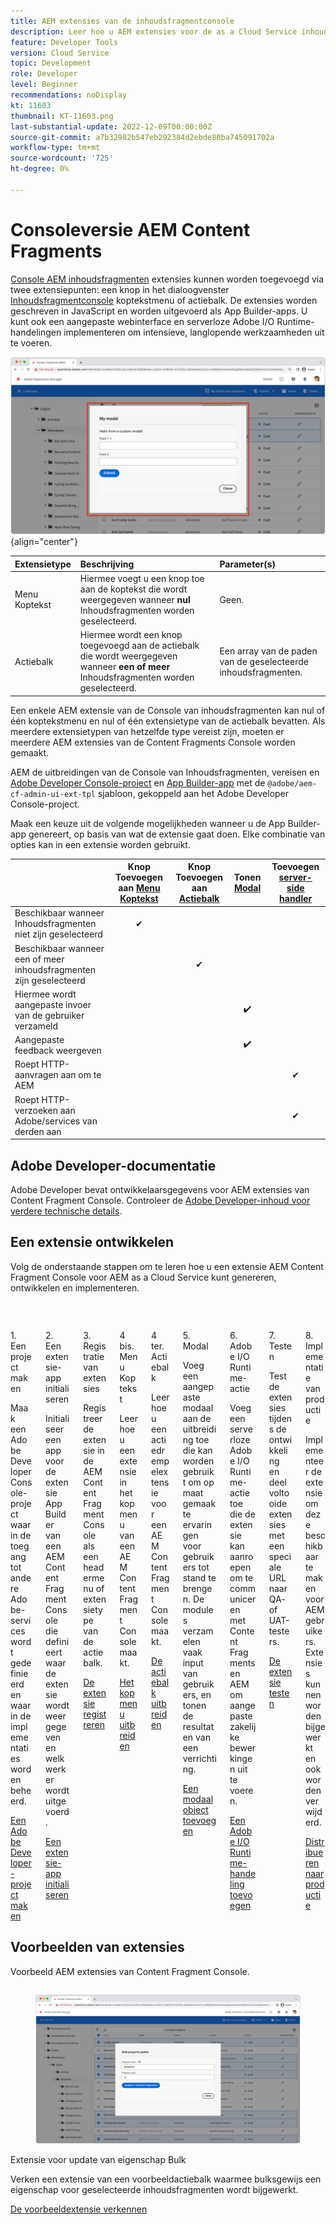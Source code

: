 ```yaml
---
title: AEM extensies van de inhoudsfragmentconsole
description: Leer hoe u AEM extensies voor de as a Cloud Service inhoudsfragmentconsole bouwt en implementeert
feature: Developer Tools
version: Cloud Service
topic: Development
role: Developer
level: Beginner
recommendations: noDisplay
kt: 11603
thumbnail: KT-11603.png
last-substantial-update: 2022-12-09T00:00:00Z
source-git-commit: a7b32982b547eb292384d2ebde80ba745091702a
workflow-type: tm+mt
source-wordcount: '725'
ht-degree: 0%

---
```



# Consoleversie AEM Content Fragments

[Console AEM inhoudsfragmenten](https://experienceleague.adobe.com/docs/experience-manager-cloud-service/content/sites/administering/content-fragments/content-fragments-console.html) extensies kunnen worden toegevoegd via twee extensiepunten: een knop in het dialoogvenster [Inhoudsfragmentconsole](https://experienceleague.adobe.com/docs/experience-manager-cloud-service/content/sites/administering/content-fragments/content-fragments-console.html) koptekstmenu of actiebalk. De extensies worden geschreven in JavaScript en worden uitgevoerd als App Builder-apps. U kunt ook een aangepaste webinterface en serverloze Adobe I/O Runtime-handelingen implementeren om intensieve, langlopende werkzaamheden uit te voeren.

![Consoleversie AEM Content Fragments](./assets/overview/example.png){align="center"}

| Extensietype | Beschrijving | Parameter(s) |
| :--- | :--- | :--- |
| Menu Koptekst | Hiermee voegt u een knop toe aan de koptekst die wordt weergegeven wanneer __nul__ Inhoudsfragmenten worden geselecteerd. | Geen. |
| Actiebalk | Hiermee wordt een knop toegevoegd aan de actiebalk die wordt weergegeven wanneer __een of meer__ Inhoudsfragmenten worden geselecteerd. | Een array van de paden van de geselecteerde inhoudsfragmenten. |

Een enkele AEM extensie van de Console van inhoudsfragmenten kan nul of één koptekstmenu en nul of één extensietype van de actiebalk bevatten. Als meerdere extensietypen van hetzelfde type vereist zijn, moeten er meerdere AEM extensies van de Content Fragments Console worden gemaakt.

AEM de uitbreidingen van de Console van Inhoudsfragmenten, vereisen en [Adobe Developer Console-project](https://developer.adobe.com/uix/docs/services/aem-cf-console-admin/extension-development/#create-a-project-in-adobe-developer-console) en [App Builder-app](https://developer.adobe.com/uix/docs/services/aem-cf-console-admin/code-generation) met de `@adobe/aem-cf-admin-ui-ext-tpl` sjabloon, gekoppeld aan het Adobe Developer Console-project.

Maak een keuze uit de volgende mogelijkheden wanneer u de App Builder-app genereert, op basis van wat de extensie gaat doen. Elke combinatie van opties kan in een extensie worden gebruikt.

|  | Knop Toevoegen aan [Menu Koptekst](./header-menu.md) | Knop Toevoegen aan [Actiebalk](./action-bar.md) | Tonen [Modal](./modal.md) | Toevoegen [server-side handler](./runtime-action.md) |
| ------------------------------------------ | :-----------------------: | :----------------------: | :--------: | :--------------------:  |
| Beschikbaar wanneer Inhoudsfragmenten niet zijn geselecteerd | ✔ |  |  |  |
| Beschikbaar wanneer een of meer inhoudsfragmenten zijn geselecteerd |  | ✔ |  |  |
| Hiermee wordt aangepaste invoer van de gebruiker verzameld |  |  | ✔️ |  |
| Aangepaste feedback weergeven |  |  | ✔️ |  |
| Roept HTTP-aanvragen aan om te AEM |  |  |  | ✔ |
| Roept HTTP-verzoeken aan Adobe/services van derden aan |  |  |  | ✔ |


## Adobe Developer-documentatie

Adobe Developer bevat ontwikkelaarsgegevens voor AEM extensies van Content Fragment Console. Controleer de [Adobe Developer-inhoud voor verdere technische details](https://developer.adobe.com/uix/docs/).

## Een extensie ontwikkelen

Volg de onderstaande stappen om te leren hoe u een extensie AEM Content Fragment Console voor AEM as a Cloud Service kunt genereren, ontwikkelen en implementeren.

<div class="columns is-multiline">
    <!-- Create Adobe Developer Project -->
    <div class="column is-half-tablet is-half-desktop is-one-third-widescreen" aria-label="Create Adobe Developer Project">
        <div class="card">
            <div class="card-image">
                <figure class="image is-16by9">
                    <a href="https://developer.adobe.com/uix/docs/services/aem-cf-console-admin/extension-development/#create-a-project-in-adobe-developer-console" title="Adobe Developer-project maken" tabindex="-1" target="_adobe-developer-com">
                        <img class="is-bordered-r-small" src="./assets/project/card.png" alt="Adobe Developer-project maken">
                    </a>
                </figure>
            </div>
            <div class="card-content is-padded-small">
                <div class="content">
                    <p class="headline is-size-5 has-text-weight-bold">1. Een project maken</p>
                    <p class="is-size-6">Maak een Adobe Developer Console-project waarin de toegang tot andere Adobe-services wordt gedefinieerd en waarin de implementaties worden beheerd.</p>
                    <a href="https://developer.adobe.com/uix/docs/services/aem-cf-console-admin/extension-development/#create-a-project-in-adobe-developer-console" class="spectrum-Button spectrum-Button--outline spectrum-Button--primary spectrum-Button--sizeM" target="_adobe-developer-com">
                        <span class="spectrum-Button-label has-no-wrap has-text-weight-bold">Een Adobe Developer-project maken</span>
                    </a>
                </div>
            </div>
        </div>
    </div>
    <!-- Generate an Extension app -->
    <div class="column is-half-tablet is-half-desktop is-one-third-widescreen" aria-label="Generate an Extension app">
        <div class="card">
            <div class="card-image">
                <figure class="image is-16by9">
                    <a href="https://developer.adobe.com/uix/docs/services/aem-cf-console-admin/code-generation/#launch-code-generation-during-project-initialization" title="Een extensie-app genereren" tabindex="-1" target="_adobe-developer-com">
                        <img class="is-bordered-r-small" src="./assets/initialize-app/card.png" alt="Een extensie-app initialiseren">
                    </a>
                </figure>
            </div>
            <div class="card-content is-padded-small">
                <div class="content">
                    <p class="headline is-size-5 has-text-weight-bold">2. Een extensie-app initialiseren</p>
                    <p class="is-size-6">Initialiseer een app voor de extensie App Builder van een AEM Content Fragment Console die definieert waar de extensie wordt weergegeven en welk werk er wordt uitgevoerd.</p>
                    <a href="https://developer.adobe.com/uix/docs/services/aem-cf-console-admin/code-generation/#launch-code-generation-during-project-initialization" class="spectrum-Button spectrum-Button--outline spectrum-Button--primary spectrum-Button--sizeM" target="_adobe-developer-com">
                        <span class="spectrum-Button-label has-no-wrap has-text-weight-bold">Een extensie-app initialiseren</span>
                    </a>
                </div>
            </div>
        </div>
    </div>
    <!-- Extension registration -->
    <div class="column is-half-tablet is-half-desktop is-one-third-widescreen" aria-label="Extension registration">
        <div class="card">
            <div class="card-image">
                <figure class="image is-16by9">
                    <a href="./extension-registration.md" title="Registratie van extensies" tabindex="-1">
                        <img class="is-bordered-r-small" src="./assets/extension-registration/card.png" alt="Registratie van extensies">
                    </a>
                </figure>
            </div>
            <div class="card-content is-padded-small">
                <div class="content">
                    <p class="headline is-size-5 has-text-weight-bold">3. Registratie van extensies</p>
                    <p class="is-size-6">Registreer de extensie in de AEM Content Fragment Console als een headermenu of extensietype van de actiebalk.</p>
                    <a href="./extension-registration.md" class="spectrum-Button spectrum-Button--outline spectrum-Button--primary spectrum-Button--sizeM">
                        <span class="spectrum-Button-label has-no-wrap has-text-weight-bold">De extensie registreren</span>
                    </a>
                </div>
            </div>
        </div>
    </div>
    <!-- Header Menu -->
    <div class="column is-half-tablet is-half-desktop is-one-third-widescreen" aria-label="Header menu">
        <div class="card">
            <div class="card-image">
                <figure class="image is-16by9">
                    <a href="./header-menu.md" title="Menu Koptekst" tabindex="-1">
                        <img class="is-bordered-r-small" src="./assets/header-menu/card.png" alt="Menu Koptekst">
                    </a>
                </figure>
            </div>
            <div class="card-content is-padded-small">
                <div class="content">
                    <p class="headline is-size-5 has-text-weight-bold">4 bis. Menu Koptekst</p>
                    <p class="is-size-6">Leer hoe u een extensie in het kopmenu van een AEM Content Fragment Console maakt.</p>
                    <a href="./header-menu.md" class="spectrum-Button spectrum-Button--outline spectrum-Button--primary spectrum-Button--sizeM">
                        <span class="spectrum-Button-label has-no-wrap has-text-weight-bold">Het kopmenu uitbreiden</span>
                    </a>
                </div>
            </div>
        </div>
    </div>
    <!-- Action Bar -->
    <div class="column is-half-tablet is-half-desktop is-one-third-widescreen" aria-label="Action Bar">
        <div class="card">
            <div class="card-image">
                <figure class="image is-16by9">
                    <a href="./action-bar.md" title="Actiebalk" tabindex="-1">
                        <img class="is-bordered-r-small" src="./assets/action-bar/card.png" alt="Actiebalk">
                    </a>
                </figure>
            </div>
            <div class="card-content is-padded-small">
                <div class="content">
                    <p class="headline is-size-5 has-text-weight-bold">4 ter. Actiebalk</p>
                    <p class="is-size-6">Leer hoe u een actiedrempelextensie voor een AEM Content Fragment Console maakt.</p>
                    <a href="./action-bar.md" class="spectrum-Button spectrum-Button--outline spectrum-Button--primary spectrum-Button--sizeM">
                        <span class="spectrum-Button-label has-no-wrap has-text-weight-bold">De actiebalk uitbreiden</span>
                    </a>
                </div>
            </div>
        </div>
    </div>
    <!-- Modal -->
    <div class="column is-half-tablet is-half-desktop is-one-third-widescreen" aria-label="Modal">
        <div class="card">
            <div class="card-image">
                <figure class="image is-16by9">
                    <a href="./modal.md" title="Modal" tabindex="-1">
                        <img class="is-bordered-r-small" src="./assets/modal/card.png" alt="Modal">
                    </a>
                </figure>
            </div>
            <div class="card-content is-padded-small">
                <div class="content">
                    <p class="headline is-size-5 has-text-weight-bold">5. Modal</p>
                    <p class="is-size-6">Voeg een aangepaste modaal aan de uitbreiding toe die kan worden gebruikt om op maat gemaakte ervaringen voor gebruikers tot stand te brengen. De modules verzamelen vaak input van gebruikers, en tonen de resultaten van een verrichting.</p>
                    <a href="./modal.md" class="spectrum-Button spectrum-Button--outline spectrum-Button--primary spectrum-Button--sizeM">
                        <span class="spectrum-Button-label has-no-wrap has-text-weight-bold">Een modaal object toevoegen</span>
                    </a>
                </div>
            </div>
        </div>
    </div>
    <!-- Adobe I/O Runtime action -->
    <div class="column is-half-tablet is-half-desktop is-one-third-widescreen" aria-label="Adobe I/O Runtime action">
        <div class="card">
            <div class="card-image">
                <figure class="image is-16by9">
                    <a href="./runtime-action.md" title="Adobe I/O Runtime-actie" tabindex="-1">
                        <img class="is-bordered-r-small" src="./assets/runtime-action/card.png" alt="Adobe I/O Runtime-actie">
                    </a>
                </figure>
            </div>
            <div class="card-content is-padded-small">
                <div class="content">
                    <p class="headline is-size-5 has-text-weight-bold">6. Adobe I/O Runtime-actie</p>
                    <p class="is-size-6">Voeg een serverloze Adobe I/O Runtime-actie toe die de extensie kan aanroepen om te communiceren met Content Fragments en AEM om aangepaste zakelijke bewerkingen uit te voeren.</p>
                    <a href="./runtime-action.md" class="spectrum-Button spectrum-Button--outline spectrum-Button--primary spectrum-Button--sizeM">
                        <span class="spectrum-Button-label has-no-wrap has-text-weight-bold">Een Adobe I/O Runtime-handeling toevoegen</span>
                    </a>
                </div>
            </div>
        </div>
    </div>
    <!-- Test -->
    <div class="column is-half-tablet is-half-desktop is-one-third-widescreen" aria-label="Test">
        <div class="card">
            <div class="card-image">
                <figure class="image is-16by9">
                    <a href="./test.md" title="Testen" tabindex="-1">
                        <img class="is-bordered-r-small" src="./assets/test/card.png" alt="Testen">
                    </a>
                </figure>
            </div>
            <div class="card-content is-padded-small">
                <div class="content">
                    <p class="headline is-size-5 has-text-weight-bold">7. Testen</p>
                    <p class="is-size-6">Test de extensies tijdens de ontwikkeling en deel voltooide extensies met een speciale URL naar QA- of UAT-testers.</p>
                    <a href="./test.md" class="spectrum-Button spectrum-Button--outline spectrum-Button--primary spectrum-Button--sizeM">
                        <span class="spectrum-Button-label has-no-wrap has-text-weight-bold">De extensie testen</span>
                    </a>
                </div>
            </div>
        </div>
    </div>
    <!-- Extension deployment -->
    <div class="column is-half-tablet is-half-desktop is-one-third-widescreen" aria-label="Extension deployment">
        <div class="card">
            <div class="card-image">
                <figure class="image is-16by9">
                    <a href="./deploy.md" title="Extensie-implementatie" tabindex="-1">
                        <img class="is-bordered-r-small" src="./assets/deploy/card.png" alt="Extensie-implementatie">
                    </a>
                </figure>
            </div>
            <div class="card-content is-padded-small">
                <div class="content">
                    <p class="headline is-size-5 has-text-weight-bold">8. Implementatie van productie</p>
                    <p class="is-size-6">Implementeer de extensie om deze beschikbaar te maken voor AEM gebruikers. Extensies kunnen worden bijgewerkt en ook worden verwijderd.</p>
                    <a href="./deploy.md" class="spectrum-Button spectrum-Button--outline spectrum-Button--primary spectrum-Button--sizeM">
                        <span class="spectrum-Button-label has-no-wrap has-text-weight-bold">Distribueren naar productie</span>
                    </a>
                </div>
            </div>
        </div>
    </div>
</div>

## Voorbeelden van extensies

Voorbeeld AEM extensies van Content Fragment Console.

<div class="columns is-multiline">
    <!-- Bulk property update extension -->
    <div class="column is-half-tablet is-half-desktop is-one-third-widescreen" aria-label="Bulk property update extension">
        <div class="card">
            <div class="card-image">
                <figure class="image is-16by9">
                    <a href="./example-extensions/bulk-property-update.md" title="Extensie voor update van eigenschap Bulk" tabindex="-1">
                        <img class="is-bordered-r-small" src="./example-extensions/assets/bulk-property-update/card.png" alt="Extensie voor update van eigenschap Bulk">
                    </a>
                </figure>
            </div>
            <div class="card-content is-padded-small">
                <div class="content">
                    <p class="headline is-size-5 has-text-weight-bold">Extensie voor update van eigenschap Bulk</p>
                    <p class="is-size-6">Verken een extensie van een voorbeeldactiebalk waarmee bulksgewijs een eigenschap voor geselecteerde inhoudsfragmenten wordt bijgewerkt.</p>
                    <a href="./example-extensions/bulk-property-update.md" class="spectrum-Button spectrum-Button--outline spectrum-Button--primary spectrum-Button--sizeM">
                        <span class="spectrum-Button-label has-no-wrap has-text-weight-bold">De voorbeeldextensie verkennen</span>
                    </a>
                </div>
            </div>
        </div>
    </div>
</div>
